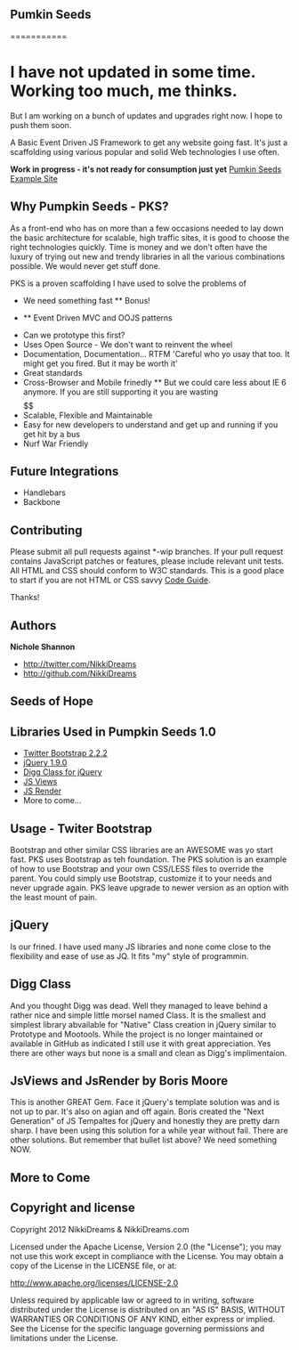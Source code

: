 ## Pumkin Seeds
===========
# I have not updated in some time. Working too much, me thinks. 
But I am working on a bunch of updates and upgrades right now. I hope to push them soon.

A Basic Event Driven JS Framework to get any website going fast. It's just a scaffolding using various popular and solid Web technologies I use often.

**Work in progress - it's not ready for consumption just yet**
[Pumkin Seeds Example Site](http://pumpkinseeds.nikkidreams.com)

## Why Pumpkin Seeds - PKS?

As a front-end who has on more than a few occasions needed to lay down the basic architecture for scalable, high traffic sites, it is good to choose the right technologies quickly. Time is money and we don't often have the luxury of trying out new and trendy libraries in all the various combinations possible. We would never get stuff done. 

PKS is a proven scaffolding I have used to solve the problems of
* We need something fast
** Bonus!
+ ** Event Driven MVC and OOJS patterns
* Can we prototype this first? 
* Uses Open Source - We don't want to reinvent the wheel
* Documentation, Documentation... RTFM 'Careful who yo usay that too. It might get you fired. But it may be worth it' 
* Great standards
* Cross-Browser and Mobile frinedly 
** But we could care less about IE 6 anymore. If you are still supporting it you are wasting $$$$$$
* Scalable, Flexible and Maintainable
* Easy for new developers to understand and get up and running if you get hit by a bus
* Nurf War Friendly

## Future Integrations
* Handlebars 
* Backbone


## Contributing

Please submit all pull requests against *-wip branches. If your pull request contains JavaScript patches or features, please include relevant unit tests. All HTML and CSS should conform to W3C standards. This is a good place to start if you are not HTML or CSS savvy [Code Guide](http://www.w3schools.com/).

Thanks!

## Authors

**Nichole Shannon**

+ http://twitter.com/NikkiDreams
+ http://github.com/NikkiDreams


## Seeds of Hope

## Libraries Used in Pumpkin Seeds 1.0
* [Twitter Bootstrap 2.2.2](http://getbootstrap.com)
* [jQuery 1.9.0 ](http://jquery.com/)
* [Digg Class for jQuery](http://code.google.com/p/digg/wiki/Class)
* [JS Views](http://github.com/BorisMoore/jsviews)
* [JS Render](http://github.com/BorisMoore/jsrender)
* More to come...

## Usage - Twiter Bootstrap 

Bootstrap and other similar CSS libraries are an AWESOME was yo start fast. PKS uses Bootstrap as teh foundation. The PKS solution is an example of how to use Bootstrap and your own CSS/LESS files to override the parent. You could simply use Bootstrap, customize it to your needs and never upgrade again. PKS leave upgrade to newer version as an option with the least mount of pain. 

## jQuery

Is our frined. I have used many JS libraries and none come close to the flexibility and ease of use as JQ. It fits "my" style of programmin. 

## Digg Class
And you thought Digg was dead. Well they managed to leave behind a rather nice and simple little morsel named Class. It is the smallest and simplest library abvailable for "Native" Class creation in jQuery similar to Prototype and Mootools. While the project is no longer maintained or available in GitHub as indicated I still use it with great appreciation. Yes there are other ways but none is a small and clean as Digg's implimentaion. 

## JsViews and JsRender by Boris Moore
This is another GREAT Gem. Face it jQuery's template solution was and is not up to par. It's also on agian and off again. Boris created the "Next Generation" of JS Tempaltes for jQuery and honestly they are pretty darn sharp. I have been using this solution for a while year without fail. There are other solutions. But remember that bullet list above? We need something NOW. 

## More to Come


## Copyright and license

Copyright 2012 NikkiDreams & NikkiDreams.com

Licensed under the Apache License, Version 2.0 (the "License");
you may not use this work except in compliance with the License.
You may obtain a copy of the License in the LICENSE file, or at:

   http://www.apache.org/licenses/LICENSE-2.0

Unless required by applicable law or agreed to in writing, software
distributed under the License is distributed on an "AS IS" BASIS,
WITHOUT WARRANTIES OR CONDITIONS OF ANY KIND, either express or implied.
See the License for the specific language governing permissions and
limitations under the License.

